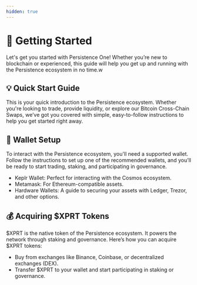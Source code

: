 ```yaml
---
hidden: true
---
```


# 🌠 Getting Started

Let's get you started with Persistence One! Whether you’re new to blockchain or experienced, this guide will help you get up and running with the Persistence ecosystem in no time.w

## 💡 Quick Start Guide

This is your quick introduction to the Persistence ecosystem. Whether you're looking to trade, provide liquidity, or explore our Bitcoin Cross-Chain Swaps, we’ve got you covered with simple, easy-to-follow instructions to help you get started right away.

## 🦊 Wallet Setup

To interact with the Persistence ecosystem, you'll need a supported wallet. Follow the instructions to set up one of the recommended wallets, and you’ll be ready to start trading, staking, and participating in governance.

* Keplr Wallet: Perfect for interacting with the Cosmos ecosystem.
* Metamask: For Ethereum-compatible assets.
* Hardware Wallets: A guide to securing your assets with Ledger, Trezor, and other options.

## 💰 Acquiring $XPRT Tokens

$XPRT is the native token of the Persistence ecosystem. It powers the network through staking and governance. Here’s how you can acquire $XPRT tokens:

* Buy from exchanges like Binance, Coinbase, or decentralized exchanges (DEX).
* Transfer $XPRT to your wallet and start participating in staking or governance.

